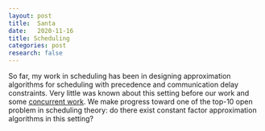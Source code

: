 ```yaml
---
layout: post
title:  Santa
date:   2020-11-16
title: Scheduling
categories: post
research: false
---
```


So far, my work in scheduling has been in designing approximation algorithms for 
scheduling with precedence and communication delay constraints. Very little was known about this setting before our work and some [concurrent work](https://arxiv.org/pdf/2004.10776.pdf). We make progress toward one of the top-10 open problem in scheduling theory: do there exist constant factor approximation algorithms in this setting? 
